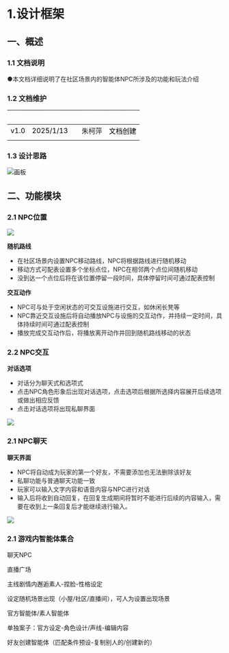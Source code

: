# 1.设计框架
## 一、**概述**
### 1.1 **文档说明**
<font style="color:rgb(38, 38, 38);">●本文档详细说明了在社区场景内的智能体NPC所涉及的功能和玩法介绍</font>

### 1.2 文档维护
| <font style="color:white;">版本</font> | <font style="color:white;">时间</font> | | <font style="color:white;">负责人</font> | <font style="color:white;">修改内容</font> |
| --- | --- | --- | --- | --- |
| <font style="color:black;">v1.0</font> | <font style="color:black;">2025/1/13</font> | | 朱柯萍 | <font style="color:black;">文档创建</font> |
|  |  | |  |  |


### 1.3 设计思路


![画板](https://cdn.nlark.com/yuque/0/2025/jpeg/38390214/1736500641836-238b9766-31a9-4c22-8095-96c092ede4b4.jpeg)



## 二、**功能模块**
### 2.1 **NPC位置**
![](https://cdn.nlark.com/yuque/0/2024/png/38390214/1726817314206-dab0c24d-25cb-4900-8b4c-628f6552470f.png)

 **随机路线**

+ <font style="color:rgb(38, 38, 38);">在社区场景内设置NPC移动路线，NPC将根据路线进行随机移动</font>
+ <font style="color:rgb(38, 38, 38);">移动方式可配表设置多个坐标点位，NPC在相邻两个点位间随机移动</font>
+ <font style="color:rgb(38, 38, 38);">没到达一个点位后将在该位置停留一段时间，具体停留时间可通过配表控制</font>

 **交互动作**

+ <font style="color:rgb(38, 38, 38);">NPC可与处于空闲状态的可交互设施进行交互，如休闲长凳等</font>
+ <font style="color:rgb(38, 38, 38);">NPC靠近交互设施后将自动播放NPC与设施的交互动作，并持续一定时间，具体持续时间可通过配表控制</font>
+ <font style="color:rgb(38, 38, 38);">播放完成交互动作后，将播放离开动作并回到随机路线移动的状态</font>

### 2.2 **NPC交互**
**对话选项**

+ <font style="color:rgb(38, 38, 38);">对话分为聊天式和选项式</font>
+ <font style="color:rgb(38, 38, 38);">点击NPC角色形象后出现对话选项，点击选项后根据所选择内容展开后续选项或做出相应反馈</font>
+ <font style="color:rgb(38, 38, 38);">点击对话选项将出现私聊界面</font>

![](https://cdn.nlark.com/yuque/0/2025/png/38390214/1736843085562-a4739358-4cf5-496c-9d83-7f9814d346f5.png)

### 2.1 **NPC聊天**
  **聊天界面**

+ <font style="color:rgb(38, 38, 38);">NPC将自动成为玩家的第一个好友，不需要添加也无法删除该好友</font>
+ <font style="color:rgb(38, 38, 38);">私聊功能与普通聊天功能一致</font>
+ <font style="color:rgb(38, 38, 38);">玩家可以输入文字内容和语音内容与NPC进行对话</font>
+ <font style="color:rgb(38, 38, 38);">输入后将收到自动回复，在回复生成期间将暂时不能进行后续的内容输入，需要在收到上一条回复后才能继续进行输入。</font>

![](https://cdn.nlark.com/yuque/0/2025/png/38390214/1736911329196-b2e78439-5a5f-4b7f-99cf-fe344431c334.png)

### 2.1 游戏内**智能体集合**
聊天NPC

直播广场

主线剧情内邂逅素人-捏脸-性格设定

设定随机场景出现（小屋/社区/直播间），可人为设置出现场景



官方智能体/素人智能体



单独案子：官方设定-角色设计/声线-编辑内容

好友创建智能体（匹配条件预设-复制别人的/创建新的）



